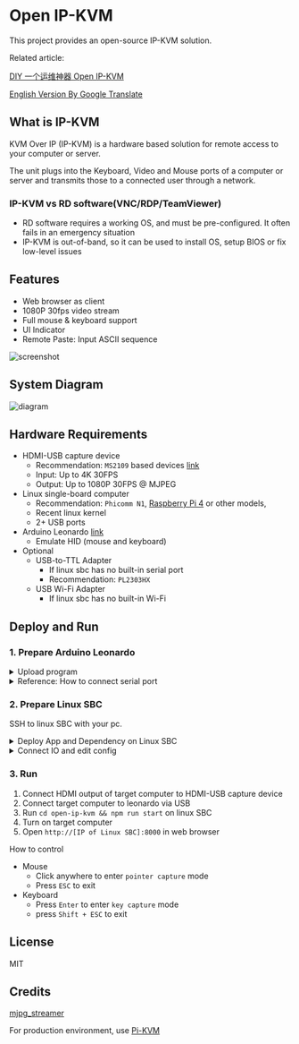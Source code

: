 # Open IP-KVM

This project provides an open-source IP-KVM solution.

Related article:

[DIY 一个运维神器 Open IP-KVM](https://zhuanlan.zhihu.com/p/578602475)

[English Version By Google Translate](https://zhuanlan-zhihu-com.translate.goog/p/578602475?_x_tr_sl=zh-CN&_x_tr_tl=en)

## What is IP-KVM

KVM Over IP (IP-KVM) is a hardware based solution for remote access to your computer or server.

The unit plugs into the Keyboard, Video and Mouse ports of a computer or server and transmits those to a connected user through a network.

<!-- ![kvm](https://user-images.githubusercontent.com/5763301/198827953-2509f245-0274-4556-9f3e-969b4b33a728.png) -->

### IP-KVM vs RD software(VNC/RDP/TeamViewer)

* RD software requires a working OS, and must be pre-configured. It often fails in an emergency situation
* IP-KVM is out-of-band, so it can be used to install OS, setup BIOS or fix low-level issues

## Features

* Web browser as client
* 1080P 30fps video stream
* Full mouse & keyboard support
* UI Indicator
* Remote Paste: Input ASCII sequence

![screenshot](https://user-images.githubusercontent.com/5763301/198885015-f1cd83d7-6717-410c-8837-68b347f4b29c.png)

## System Diagram

![diagram](https://user-images.githubusercontent.com/5763301/198833599-87af1bec-92c7-4c87-80cf-8658b842cff5.jpg)

## Hardware Requirements

* HDMI-USB capture device
  * Recommendation: `MS2109` based devices [link](http://en.macrosilicon.com/info.asp?base_id=2&third_id=50)
  * Input: Up to 4K 30FPS
  * Output: Up to 1080P 30FPS @ MJPEG
* Linux single-board computer
  * Recommendation: `Phicomm N1`, [Raspberry Pi 4](https://www.raspberrypi.com/products/raspberry-pi-4-model-b/) or other models,
  * Recent linux kernel
  * 2+ USB ports
* Arduino Leonardo [link](https://docs.arduino.cc/hardware/leonardo)
  * Emulate HID (mouse and keyboard)
* Optional
  * USB-to-TTL Adapter
    * If linux sbc has no built-in serial port
    * Recommendation: `PL2303HX`
  * USB Wi-Fi Adapter
    * If linux sbc has no built-in Wi-Fi


## Deploy and Run

### 1. Prepare Arduino Leonardo

<details>

<summary>Upload program</summary>

1. Download and install [Arduino IDE](https://www.arduino.cc/en/software/) on your PC.
2. Connect leonardo to PC via USB
3. Download arduino code file [virt-hid-arduino.ino](https://raw.githubusercontent.com/Nihiue/open-ip-kvm/main/virt-hid-arduino/virt-hid-arduino.ino), Open it with Arduino IDE, then click `Sketch/Upload (Ctrl + U)`
4. Disconnect leonardo USB

</details>

<details>

<summary>Reference: How to connect serial port</summary>

![image](https://user-images.githubusercontent.com/5763301/198872791-cbac6e09-562a-43ae-82fb-a5533461d36b.png)

![serial](https://user-images.githubusercontent.com/5763301/198873347-8bade4fc-e682-4f46-a115-ec6dc4e09d22.jpg)

</details>

### 2. Prepare Linux SBC

SSH to linux SBC with your pc.

<details>

<summary>Deploy App and Dependency on Linux SBC</summary>

* Build and install [MJPG-Streamer](https://github.com/jacksonliam/mjpg-streamer)
  * [How to build MJPG-Streamer](https://www.acmesystems.it/video_streaming)
* Install Node.js 14.x+
  * [Install NodeJS on Armbian](https://www.autoptr.top/htmls/i12bretro/0507)
* Clone repo and install its dependency
  * `git clone https://github.com/Nihiue/open-ip-kvm.git`
  * `cd open-ip-kvm && npm install`
</details>

<details>

<summary>Connect IO and edit config</summary>

* Connect IO
  * HDMI-USB capture device via USB
  * Arduino Leonardo via native serial port or USB-TTL adapter
* Edit `open-ip-kvm/server/config.json`
  * `mjpg_streamer.device`: path of HDMI-USB capture device
  * `serialport`: path of serial port

</details>


### 3. Run

1. Connect HDMI output of target computer to HDMI-USB capture device
2. Connect target computer to leonardo via USB
3. Run `cd open-ip-kvm && npm run start` on linux SBC
4. Turn on target computer
5. Open `http://[IP of Linux SBC]:8000` in web browser

How to control

* Mouse
  * Click anywhere to enter `pointer capture` mode
  * Press `ESC` to exit
* Keyboard
  * Press `Enter` to enter `key capture` mode
  * press `Shift + ESC` to exit

## License

MIT

## Credits

[mjpg_streamer](https://github.com/jacksonliam/mjpg-streamer)

For production environment, use [Pi-KVM](https://pikvm.org/)


